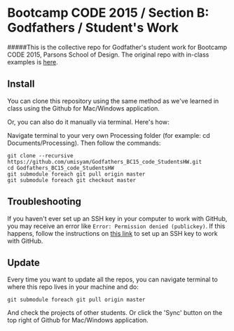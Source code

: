# Bootcamp CODE 2015 / Section B: Godfathers / Student's Work
#####This is the collective repo for Godfather's student work for Bootcamp CODE 2015, Parsons School of Design. The original repo with in-class examples is [here](https://github.com/umisyam/Godfathers_BC15_code).



## Install
You can clone this repository using the same method as we've learned in class using the Github for Mac/Windows application. 

Or, you can also do it manually via terminal. Here's how:

Navigate terminal to your very own Processing folder (for example: cd Documents/Processing). Then follow the commands:

	git clone --recursive https://github.com/umisyam/Godfathers_BC15_code_StudentsHW.git
	cd Godfathers_BC15_code_StudentsHW
	git submodule foreach git pull origin master
	git submodule foreach git checkout master

## Troubleshooting
If you haven't ever set up an SSH key in your computer to work with GitHub, you may receive an error like ```Error: Permission denied (publickey)```. If this happens, follow the instructions on [this link](https://help.github.com/articles/generating-ssh-keys/) to set up an SSH key to work with GitHub.

## Update

Every time you want to update all the repos, you can navigate terminal to where this repo lives in your machine and do:

	git submodule foreach git pull origin master

And check the projects of other students. Or click the 'Sync' button on the top right of  Github for Mac/Windows application. 



